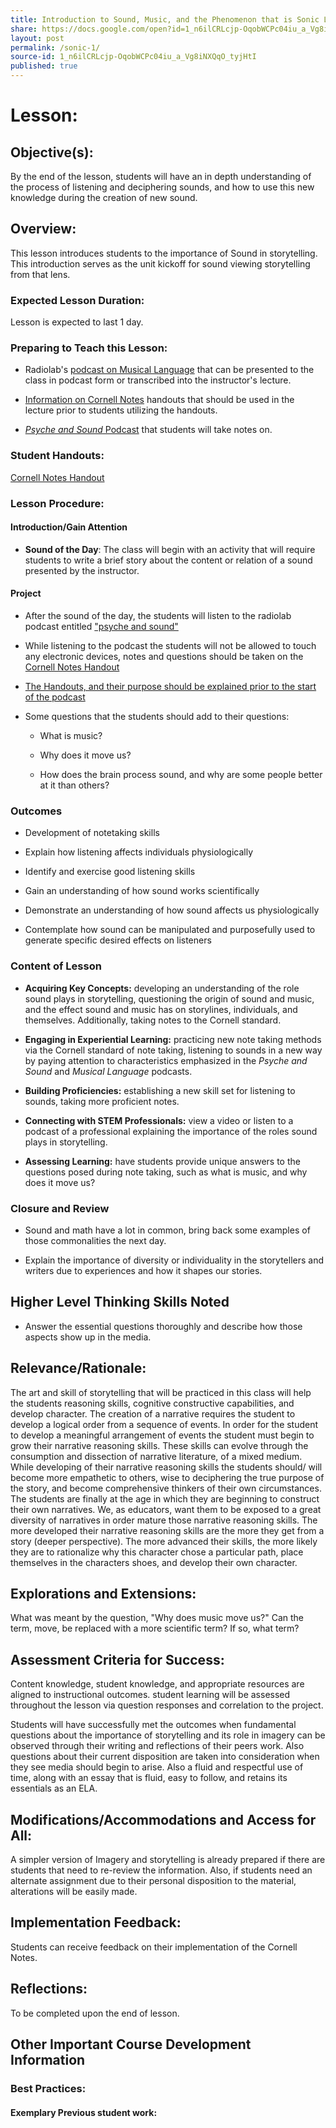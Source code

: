 ```yaml
---
title: Introduction to Sound, Music, and the Phenomenon that is Sonic Language
share: https://docs.google.com/open?id=1_n6ilCRLcjp-OqobWCPc04iu_a_Vg8iNXQqO_tyjHtI
layout: post
permalink: /sonic-1/
source-id: 1_n6ilCRLcjp-OqobWCPc04iu_a_Vg8iNXQqO_tyjHtI
published: true
---
```

#  Lesson:

##  Objective(s):

By the end of the lesson, students will have an in depth understanding of the process of listening and deciphering sounds, and how to use this new knowledge during the creation of new sound.

##  Overview:

This lesson introduces students to the importance of Sound in storytelling. This introduction serves as the unit kickoff for sound viewing storytelling from that lens.

###  Expected Lesson Duration: 

Lesson is expected to last 1 day.

###  Preparing to Teach this Lesson:

-	Radiolab's [podcast on Musical Language](http://www.radiolab.org/story/91512-musical-language/) that can be presented to the class in podcast form or transcribed into the instructor's lecture.

- [Information on Cornell Notes](https://drive.google.com/open?id=0B-fnzlPK8lcvT1BuSXBaVzlZQTg) handouts that should be used in the lecture prior to students utilizing the handouts.

-	[*Psyche and Sound* Podcast](https://drive.google.com/open?id=0B-fnzlPK8lcvSmN0OVV3ZW84a28) that students will take notes on.

###  Student Handouts:

[Cornell Notes Handout](https://drive.google.com/open?id=1Kyf1MC4igp7Lp1TiMAbRyUKmHjOvdiLVtugP91m6Gf0) 

###  Lesson Procedure:

####  Introduction/Gain Attention

-  **Sound of the Day**: The class will begin with an activity that will require students to write a brief story about the content or relation of a sound presented by the instructor.

####  Project

-   After the sound of the day, the students will listen to the radiolab podcast entitled ["psyche and sound"](https://drive.google.com/open?id=0B-fnzlPK8lcvSmN0OVV3ZW84a28)

    

-   While listening to the podcast the students will not be allowed to touch any electronic devices, notes and questions should be taken on the [Cornell Notes Handout](https://drive.google.com/open?id=1Kyf1MC4igp7Lp1TiMAbRyUKmHjOvdiLVtugP91m6Gf0)

    

-   [The Handouts, and their purpose should be explained prior to the start of the podcast](https://drive.google.com/open?id=0B-fnzlPK8lcvT1BuSXBaVzlZQTg)

    

-   Some questions that the students should add to their questions:

    

	-   What is music?

    

	-   Why does it move us?

    

	-   How does the brain process sound, and why are some people better at it than others?

	

###  Outcomes

-   Development of notetaking skills

    

-   Explain how listening affects individuals physiologically

    

-   Identify and exercise good listening skills

    

-   Gain an understanding of how sound works scientifically

    

-   Demonstrate an understanding of how sound affects us physiologically

    

-   Contemplate how sound can be manipulated and purposefully used to generate specific desired effects on listeners

###   Content of Lesson

- **Acquiring Key Concepts:** developing an understanding of the role sound plays in storytelling, questioning the origin of sound and music, and the effect sound and music has on storylines, individuals, and themselves. Additionally, taking notes to the Cornell standard.

- **Engaging in Experiential Learning:** practicing new note taking methods via the Cornell standard of note taking, listening to sounds in a new way by paying attention to characteristics emphasized in the *Psyche and Sound* and *Musical Language* podcasts.

- **Building Proficiencies:** establishing a new skill set for listening to sounds, taking more proficient notes. 

- **Connecting with STEM Professionals:** view a video or listen to a podcast of a professional explaining the importance  of the roles sound plays in storytelling.

- **Assessing Learning:** have students provide unique answers to the questions posed during note taking, such as what is music, and why does it move us?

###  Closure and Review

    

-   Sound and math have a lot in common, bring back some examples of those commonalities the next day.

    

-   Explain the importance of diversity or individuality in the storytellers and writers due to experiences and how it shapes our stories.

    

##  Higher Level Thinking Skills Noted

-   Answer the essential questions thoroughly and describe how those aspects show up in the media.  

    

##  Relevance/Rationale:

The art and skill of storytelling that will be practiced in this class will help the students reasoning skills, cognitive constructive capabilities, and develop character. The creation of a narrative requires the student to develop a logical order from a sequence of events. In order for the student to develop a meaningful arrangement of events the student must begin to grow their narrative reasoning skills. These skills can evolve through the consumption and dissection of narrative literature, of a mixed medium. While developing of their narrative reasoning skills the students should/ will become more empathetic to others, wise to deciphering the true purpose of the story, and become comprehensive thinkers of their own circumstances. The students are finally at the age in which they are beginning to construct their own narratives. We, as educators, want them to be exposed to a great diversity of narratives in order mature those narrative reasoning skills. The more developed their narrative reasoning skills are the more they get from a story (deeper perspective). The more advanced their skills, the more likely they are to rationalize why this character chose a particular path, place themselves in the characters shoes, and develop their own character.

##  Explorations and Extensions:

What was meant by the question, "Why does music move us?" Can the term, move, be replaced with a more scientific term? If so, what term?

##  Assessment Criteria for Success:

Content knowledge, student knowledge, and appropriate resources are aligned to instructional outcomes. student learning will be assessed throughout the lesson via question responses and correlation to the project.

Students will have successfully met the outcomes when fundamental questions about the importance of storytelling and its role in imagery can be observed through their writing and reflections of their peers work. Also questions about their current disposition are taken into consideration when they see media should begin to arise. Also a fluid and respectful use of time, along with an essay that is fluid, easy to follow, and retains its essentials as an ELA.

  

##  Modifications/Accommodations and Access for All:

A simpler version of Imagery and storytelling is already prepared if there are students that need to re-review the information. Also, if students need an alternate assignment due to their personal disposition to the material, alterations will be easily made.

##   Implementation Feedback: 

Students can receive feedback on their implementation of the Cornell Notes.

##  Reflections:

To be completed upon the end of lesson.

##  Other Important Course Development Information

###  Best Practices:

#### Exemplary Previous student work: 

